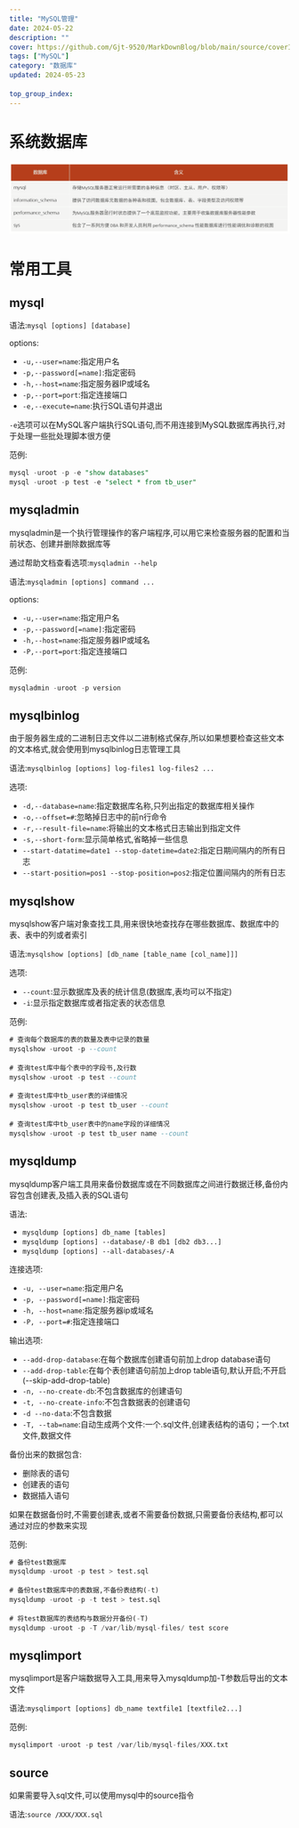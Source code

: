 ```yaml
---
title: "MySQL管理"
date: 2024-05-22
description: ""
cover: https://github.com/Gjt-9520/MarkDownBlog/blob/main/source/coverImages/Bimage-135/Bimage24.jpg?raw=true
tags: ["MySQL"]
category: "数据库"
updated: 2024-05-23
 
top_group_index: 
---
```


# 系统数据库

![MySQL数据库自带的4个数据库](../images/MySQL数据库自带的4个数据库.png)

# 常用工具

## mysql

语法:`mysql [options] [database]`

options:
- `-u,--user=name`:指定用户名
- `-p,--password[=name]`:指定密码
- `-h,--host=name`:指定服务器IP或域名
- `-p,--port=port`:指定连接端口
- `-e,--execute=name`:执行SQL语句并退出

`-e`选项可以在MySQL客户端执行SQL语句,而不用连接到MySQL数据库再执行,对于处理一些批处理脚本很方便

范例:

```sql
mysql -uroot -p -e "show databases"
mysql -uroot -p test -e "select * from tb_user"
```

## mysqladmin

mysqladmin是一个执行管理操作的客户端程序,可以用它来检查服务器的配置和当前状态、创建并删除数据库等

通过帮助文档查看选项:`mysqladmin --help`

语法:`mysqladmin [options] command ...`

options:
- `-u,--user=name`:指定用户名
- `-p,--password[=name]`:指定密码
- `-h,--host=name`:指定服务器IP或域名
- `-P,--port=port`:指定连接端口

范例:

```sql
mysqladmin -uroot -p version
```

## mysqlbinlog

由于服务器生成的二进制日志文件以二进制格式保存,所以如果想要检查这些文本的文本格式,就会使用到mysqlbinlog日志管理工具

语法:`mysqlbinlog [options] log-files1 log-files2 ...`

选项:
- `-d,--database=name`:指定数据库名称,只列出指定的数据库相关操作
- `-o,--offset=#`:忽略掉日志中的前n行命令
- `-r,--result-file=name`:将输出的文本格式日志输出到指定文件
- `-s,--short-form`:显示简单格式,省略掉一些信息
- `--start-datatime=date1 --stop-datetime=date2`:指定日期间隔内的所有日志
- `--start-position=pos1 --stop-position=pos2`:指定位置间隔内的所有日志

## mysqlshow

mysqlshow客户端对象查找工具,用来很快地查找存在哪些数据库、数据库中的表、表中的列或者索引

语法:`mysqlshow [options] [db_name [table_name [col_name]]]`

选项:
- `--count`:显示数据库及表的统计信息(数据库,表均可以不指定)
- `-i`:显示指定数据库或者指定表的状态信息

范例:

```sql
# 查询每个数据库的表的数量及表中记录的数量
mysqlshow -uroot -p --count

# 查询test库中每个表中的字段书,及行数
mysqlshow -uroot -p test --count

# 查询test库中tb_user表的详细情况
mysqlshow -uroot -p test tb_user --count

# 查询test库中tb_user表中的name字段的详细情况
mysqlshow -uroot -p test tb_user name --count
```

## mysqldump

mysqldump客户端工具用来备份数据库或在不同数据库之间进行数据迁移,备份内容包含创建表,及插入表的SQL语句

语法:
- `mysqldump [options] db_name [tables]`
- `mysqldump [options] --database/-B db1 [db2 db3...]`
- `mysqldump [options] --all-databases/-A`

连接选项:
- `-u, --user=name`:指定用户名
- `-p, --password[=name]`:指定密码
- `-h, --host=name`:指定服务器ip或域名
- `-P, --port=#`:指定连接端口

输出选项:
- `--add-drop-database`:在每个数据库创建语句前加上drop database语句
- `--add-drop-table`:在每个表创建语句前加上drop table语句,默认开启;不开启 (--skip-add-drop-table)
- `-n, --no-create-db`:不包含数据库的创建语句
- `-t, --no-create-info`:不包含数据表的创建语句
- `-d --no-data`:不包含数据
- `-T, --tab=name`:自动生成两个文件:一个.sql文件,创建表结构的语句；一个.txt文件,数据文件

备份出来的数据包含:
- 删除表的语句
- 创建表的语句
- 数据插入语句

如果在数据备份时,不需要创建表,或者不需要备份数据,只需要备份表结构,都可以通过对应的参数来实现

范例:

```sql
# 备份test数据库
mysqldump -uroot -p test > test.sql

# 备份test数据库中的表数据,不备份表结构(-t)
mysqldump -uroot -p -t test > test.sql

# 将test数据库的表结构与数据分开备份(-T)
mysqldump -uroot -p -T /var/lib/mysql-files/ test score
```

## mysqlimport

mysqlimport是客户端数据导入工具,用来导入mysqldump加-T参数后导出的文本文件

语法:`mysqlimport [options] db_name textfile1 [textfile2...]`

范例:

```sql
mysqlimport -uroot -p test /var/lib/mysql-files/XXX.txt
```

## source

如果需要导入sql文件,可以使用mysql中的source指令

语法:`source /XXX/XXX.sql`